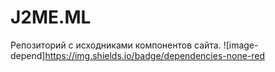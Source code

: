# J2ME.ML
Репозиторий с исходниками компонентов сайта.
![image-depend]https://img.shields.io/badge/dependencies-none-red
